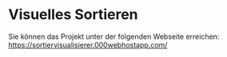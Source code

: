 # Visuelles Sortieren

Sie können das Projekt unter der folgenden Webseite erreichen:
https://sortiervisualisierer.000webhostapp.com/
